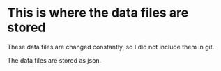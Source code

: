 # This is where the data files are stored

These data files are changed constantly, so I did not include them in git.

The data files are stored as json.